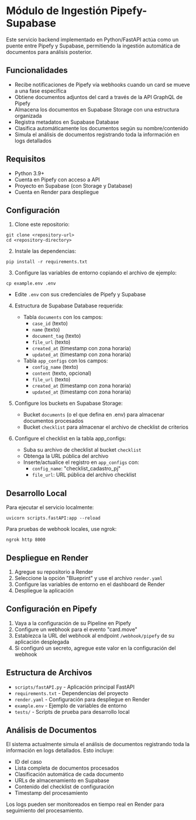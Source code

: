 # Módulo de Ingestión Pipefy-Supabase

Este servicio backend implementado en Python/FastAPI actúa como un puente entre Pipefy y Supabase, permitiendo la ingestión automática de documentos para análisis posterior.

## Funcionalidades

- Recibe notificaciones de Pipefy vía webhooks cuando un card se mueve a una fase específica
- Obtiene documentos adjuntos del card a través de la API GraphQL de Pipefy
- Almacena los documentos en Supabase Storage con una estructura organizada
- Registra metadatos en Supabase Database
- Clasifica automáticamente los documentos según su nombre/contenido
- Simula el análisis de documentos registrando toda la información en logs detallados

## Requisitos

- Python 3.9+
- Cuenta en Pipefy con acceso a API
- Proyecto en Supabase (con Storage y Database)
- Cuenta en Render para despliegue

## Configuración

1. Clone este repositorio:
```
git clone <repository-url>
cd <repository-directory>
```

2. Instale las dependencias:
```
pip install -r requirements.txt
```

3. Configure las variables de entorno copiando el archivo de ejemplo:
```
cp example.env .env
```
- Edite `.env` con sus credenciales de Pipefy y Supabase

4. Estructura de Supabase Database requerida:
   - Tabla `documents` con los campos:
     - `case_id` (texto)
     - `name` (texto)
     - `document_tag` (texto)
     - `file_url` (texto)
     - `created_at` (timestamp con zona horaria)
     - `updated_at` (timestamp con zona horaria)
   - Tabla `app_configs` con los campos:
     - `config_name` (texto)
     - `content` (texto, opcional)
     - `file_url` (texto)
     - `created_at` (timestamp con zona horaria)
     - `updated_at` (timestamp con zona horaria)

5. Configure los buckets en Supabase Storage:
   - Bucket `documents` (o el que defina en .env) para almacenar documentos procesados
   - Bucket `checklist` para almacenar el archivo de checklist de criterios

6. Configure el checklist en la tabla app_configs:
   - Suba su archivo de checklist al bucket `checklist`
   - Obtenga la URL pública del archivo
   - Inserte/actualice el registro en `app_configs` con:
     - `config_name`: "checklist_cadastro_pj"
     - `file_url`: URL pública del archivo checklist

## Desarrollo Local

Para ejecutar el servicio localmente:

```
uvicorn scripts.fastAPI:app --reload
```

Para pruebas de webhook locales, use ngrok:

```
ngrok http 8000
```

## Despliegue en Render

1. Agregue su repositorio a Render
2. Seleccione la opción "Blueprint" y use el archivo `render.yaml`
3. Configure las variables de entorno en el dashboard de Render
4. Despliegue la aplicación

## Configuración en Pipefy

1. Vaya a la configuración de su Pipeline en Pipefy
2. Configure un webhook para el evento "card.move"
3. Establezca la URL del webhook al endpoint `/webhook/pipefy` de su aplicación desplegada
4. Si configuró un secreto, agregue este valor en la configuración del webhook

## Estructura de Archivos

- `scripts/fastAPI.py` - Aplicación principal FastAPI
- `requirements.txt` - Dependencias del proyecto
- `render.yaml` - Configuración para despliegue en Render
- `example.env` - Ejemplo de variables de entorno
- `tests/` - Scripts de prueba para desarrollo local

## Análisis de Documentos

El sistema actualmente simula el análisis de documentos registrando toda la información en logs detallados. Esto incluye:

- ID del caso
- Lista completa de documentos procesados
- Clasificación automática de cada documento
- URLs de almacenamiento en Supabase
- Contenido del checklist de configuración
- Timestamp del procesamiento

Los logs pueden ser monitoreados en tiempo real en Render para seguimiento del procesamiento. 
